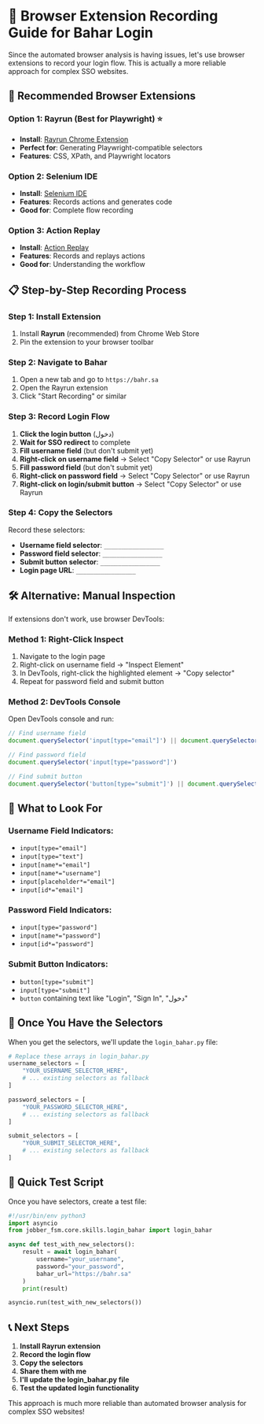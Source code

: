 # 🎯 Browser Extension Recording Guide for Bahar Login

Since the automated browser analysis is having issues, let's use browser extensions to record your login flow. This is actually a more reliable approach for complex SSO websites.

## 🔧 **Recommended Browser Extensions**

### **Option 1: Rayrun (Best for Playwright) ⭐**
- **Install**: [Rayrun Chrome Extension](https://chromewebstore.google.com/detail/rayrun/olljocejdgeipcaompahmnfebhkfmnma)
- **Perfect for**: Generating Playwright-compatible selectors
- **Features**: CSS, XPath, and Playwright locators

### **Option 2: Selenium IDE**
- **Install**: [Selenium IDE](https://chromewebstore.google.com/detail/selenium-ide/mooikfkahbdckldjjndioackbalphokd)
- **Features**: Records actions and generates code
- **Good for**: Complete flow recording

### **Option 3: Action Replay**
- **Install**: [Action Replay](https://chromewebstore.google.com/detail/action-replay/ofiinglkciflfnjchbljhfgelmobmdoi)
- **Features**: Records and replays actions
- **Good for**: Understanding the workflow

## 📋 **Step-by-Step Recording Process**

### **Step 1: Install Extension**
1. Install **Rayrun** (recommended) from Chrome Web Store
2. Pin the extension to your browser toolbar

### **Step 2: Navigate to Bahar**
1. Open a new tab and go to `https://bahr.sa`
2. Open the Rayrun extension
3. Click "Start Recording" or similar

### **Step 3: Record Login Flow**
1. **Click the login button** (دخول)
2. **Wait for SSO redirect** to complete
3. **Fill username field** (but don't submit yet)
4. **Right-click on username field** → Select "Copy Selector" or use Rayrun
5. **Fill password field** (but don't submit yet)
6. **Right-click on password field** → Select "Copy Selector" or use Rayrun
7. **Right-click on login/submit button** → Select "Copy Selector" or use Rayrun

### **Step 4: Copy the Selectors**
Record these selectors:
- **Username field selector**: `_________________`
- **Password field selector**: `_________________`
- **Submit button selector**: `_________________`
- **Login page URL**: `_________________`

## 🛠 **Alternative: Manual Inspection**

If extensions don't work, use browser DevTools:

### **Method 1: Right-Click Inspect**
1. Navigate to the login page
2. Right-click on username field → "Inspect Element"
3. In DevTools, right-click the highlighted element → "Copy selector"
4. Repeat for password field and submit button

### **Method 2: DevTools Console**
Open DevTools console and run:
```javascript
// Find username field
document.querySelector('input[type="email"]') || document.querySelector('input[type="text"]')

// Find password field  
document.querySelector('input[type="password"]')

// Find submit button
document.querySelector('button[type="submit"]') || document.querySelector('input[type="submit"]')
```

## 📝 **What to Look For**

### **Username Field Indicators:**
- `input[type="email"]`
- `input[type="text"]`
- `input[name*="email"]`
- `input[name*="username"]`
- `input[placeholder*="email"]`
- `input[id*="email"]`

### **Password Field Indicators:**
- `input[type="password"]`
- `input[name*="password"]`
- `input[id*="password"]`

### **Submit Button Indicators:**
- `button[type="submit"]`
- `input[type="submit"]`
- `button` containing text like "Login", "Sign In", "دخول"

## 🔄 **Once You Have the Selectors**

When you get the selectors, we'll update the `login_bahar.py` file:

```python
# Replace these arrays in login_bahar.py
username_selectors = [
    "YOUR_USERNAME_SELECTOR_HERE",
    # ... existing selectors as fallback
]

password_selectors = [
    "YOUR_PASSWORD_SELECTOR_HERE", 
    # ... existing selectors as fallback
]

submit_selectors = [
    "YOUR_SUBMIT_SELECTOR_HERE",
    # ... existing selectors as fallback
]
```

## 🎯 **Quick Test Script**

Once you have selectors, create a test file:

```python
#!/usr/bin/env python3
import asyncio
from jobber_fsm.core.skills.login_bahar import login_bahar

async def test_with_new_selectors():
    result = await login_bahar(
        username="your_username",
        password="your_password", 
        bahar_url="https://bahr.sa"
    )
    print(result)

asyncio.run(test_with_new_selectors())
```

## 📞 **Next Steps**

1. **Install Rayrun extension**
2. **Record the login flow**
3. **Copy the selectors**
4. **Share them with me**
5. **I'll update the login_bahar.py file**
6. **Test the updated login functionality**

This approach is much more reliable than automated browser analysis for complex SSO websites!